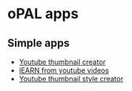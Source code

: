 # oPAL apps

## Simple apps

- [Youtube thumbnail creator](https://opal.withgoogle.com/?flow=drive:/1zK7YBCu04ZJcnzwo5gaqxaiHg6aFQAxx&mode=app&shared=true)
- [lEARN from youtube videos](https://opal.withgoogle.com/?flow=drive:/1bKYzqve-9MHL9X7N4GKDhw1EwS-An49W&shared=true&mode=app)
- [Youtube thumbnail style creator](https://opal.withgoogle.com/?flow=drive:/1T15XJMqZZdpbglYOlMj9E53VtHbp7Ydr&mode=app&shared=true)
